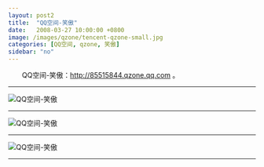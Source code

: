 ```yaml
---
layout: post2
title:  "QQ空间-笑傲"
date:   2008-03-27 10:00:00 +0800
image: /images/qzone/tencent-qzone-small.jpg
categories: [QQ空间, qzone, 笑傲]
sidebar: "no"
---
```


　　QQ空间-笑傲：http://85515844.qzone.qq.com 。

------

![QQ空间-笑傲]({{site.baseurl}}/images/qzone/[http___85515844.qzone.qq.com]_1.jpg) 

------

![QQ空间-笑傲]({{site.baseurl}}/images/qzone/[http___85515844.qzone.qq.com]_2.jpg) 

------

![QQ空间-笑傲]({{site.baseurl}}/images/qzone/[http___85515844.qzone.qq.com]_3.jpg) 

------